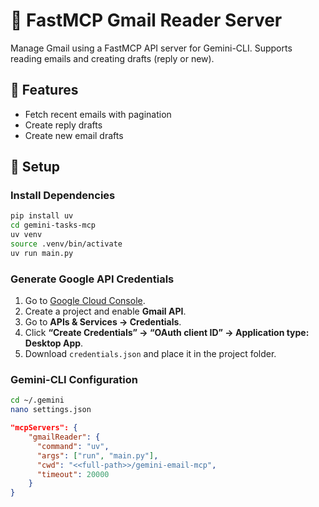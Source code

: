 
# 📧 FastMCP Gmail Reader Server

Manage Gmail using a FastMCP API server for Gemini-CLI. Supports reading emails and creating drafts (reply or new).

## 🚀 Features

- Fetch recent emails with pagination
- Create reply drafts
- Create new email drafts

## 🔧 Setup

### Install Dependencies

```bash
pip install uv
cd gemini-tasks-mcp
uv venv
source .venv/bin/activate
uv run main.py
```

### Generate Google API Credentials

1. Go to [Google Cloud Console](https://console.cloud.google.com/).
2. Create a project and enable **Gmail API**.
3. Go to **APIs & Services → Credentials**.
4. Click **“Create Credentials” → “OAuth client ID” → Application type: Desktop App**.
5. Download `credentials.json` and place it in the project folder.

### Gemini-CLI Configuration

```bash
cd ~/.gemini
nano settings.json
```

```json
"mcpServers": {
    "gmailReader": {
      "command": "uv",
      "args": ["run", "main.py"],
      "cwd": "<<full-path>>/gemini-email-mcp",
      "timeout": 20000
    }
}
```

